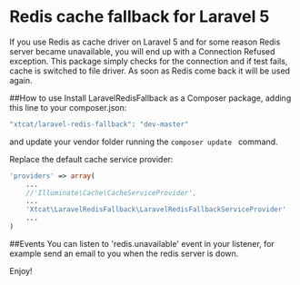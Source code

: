 # Redis cache fallback for Laravel 5

If you use Redis as cache driver on Laravel 5 and for some reason Redis server became unavailable, you will end up with a Connection Refused exception.
This package simply checks for the connection and if test fails, cache is switched to file driver.
As soon as Redis come back it will be used again.

##How to use
Install LaravelRedisFallback as a Composer package, adding this line to your composer.json:

```php
"xtcat/laravel-redis-fallback": "dev-master"
```
and update your vendor folder running the ```composer update ``` command.

Replace the default cache service provider: 

```php
'providers' => array(
	...
	//'Illuminate\Cache\CacheServiceProvider',
	...
	'Xtcat\LaravelRedisFallback\LaravelRedisFallbackServiceProvider'
	...
)
```
##Events
You can listen to 'redis.unavailable' event in your listener, for example send an email to you when the redis server is down.

Enjoy!
